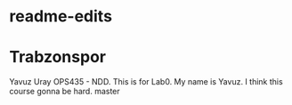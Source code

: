 # readme-edits
Trabzonspor
=======
Yavuz Uray OPS435 - NDD.
This is for Lab0.
My name is Yavuz.
I think this course gonna be hard.
master
